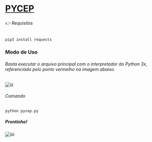 # <u>PYCEP</u>

###### :point_right: Requisitos

<!--Instale a biblioteca abaixo-->

`pip3 install requests`



<h3>Modo de Uso</h3>

<h6>Basta executar o arquivo principal com o interpretador do Python 3x, referenciado pelo ponto vermelho na imagem abaixo.</h6>


![iii](https://user-images.githubusercontent.com/20159378/117528880-cb987700-afaa-11eb-93b4-daa323f52f56.PNG)

<h6>Comando</h6>

`python pycep.py`



<h5>Prontinho!</h5>

![iiii](https://user-images.githubusercontent.com/20159378/117528914-f5ea3480-afaa-11eb-969a-2b7342f14a26.PNG)
